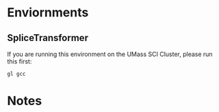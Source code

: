 # Enviornments
## SpliceTransformer
If you are running this environment on the UMass SCI Cluster, please run this first:
```
gl gcc
```
# Notes

